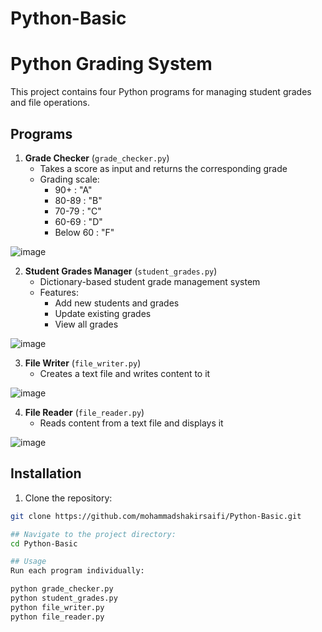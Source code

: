 # Python-Basic
# Python Grading System

This project contains four Python programs for managing student grades and file operations.

## Programs

1. **Grade Checker** (`grade_checker.py`)
   - Takes a score as input and returns the corresponding grade
   - Grading scale:
     - 90+ : "A"
     - 80-89 : "B"
     - 70-79 : "C"
     - 60-69 : "D"
     - Below 60 : "F"
       
![image](https://github.com/user-attachments/assets/4b6fb1a7-46c0-4881-b3c4-92decaa84be4)

2. **Student Grades Manager** (`student_grades.py`)
   - Dictionary-based student grade management system
   - Features:
     - Add new students and grades
     - Update existing grades
     - View all grades
       
![image](https://github.com/user-attachments/assets/5f0654f5-d84a-4728-b27b-e7319717c934)

3. **File Writer** (`file_writer.py`)
   - Creates a text file and writes content to it
     
![image](https://github.com/user-attachments/assets/985bea8e-571a-4f43-9994-e2f362cbabbe)

4. **File Reader** (`file_reader.py`)
   - Reads content from a text file and displays it
     
![image](https://github.com/user-attachments/assets/453b1a10-4cbb-433f-8136-f2602e702371)

## Installation

1. Clone the repository:
```bash
git clone https://github.com/mohammadshakirsaifi/Python-Basic.git

## Navigate to the project directory:
cd Python-Basic

## Usage
Run each program individually:

python grade_checker.py
python student_grades.py
python file_writer.py
python file_reader.py
